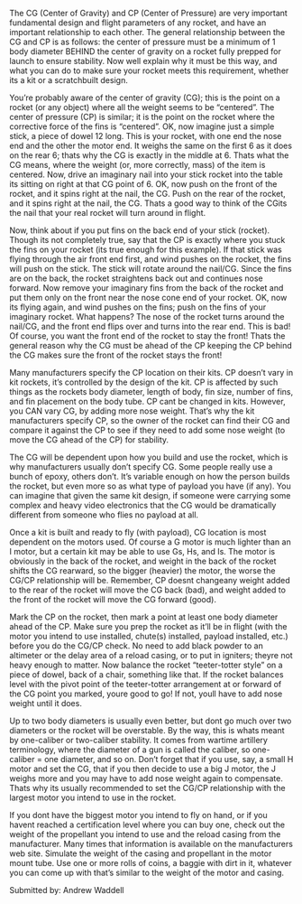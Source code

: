 The CG (Center of Gravity) and CP (Center of Pressure) are very important fundamental design and flight parameters of any rocket, and have an important relationship to each other. The general relationship between the CG and CP is as follows: the center of pressure must be a minimum of 1 body diameter BEHIND the center of gravity on a rocket fully prepped for launch to ensure stability. Now well explain why it must be this way, and what you can do to make sure your rocket meets this requirement, whether its a kit or a scratchbuilt design.

You’re probably aware of the center of gravity (CG); this is the point on a rocket (or any object) where all the weight seems to be “centered”. The center of pressure (CP) is similar; it is the point on the rocket where the corrective force of the fins is “centered”. OK, now imagine just a simple stick, a piece of dowel 12 long. This is your rocket, with one end the nose end and the other the motor end. It weighs the same on the first 6 as it does on the rear 6; thats why the CG is exactly in the middle at 6. Thats what the CG means, where the weight (or, more correctly, mass) of the item is centered. Now, drive an imaginary nail into your stick rocket into the table its sitting on right at that CG point of 6. OK, now push on the front of the rocket, and it spins right at the nail, the CG. Push on the rear of the rocket, and it spins right at the nail, the CG. Thats a good way to think of the CGits the nail that your real rocket will turn around in flight.

Now, think about if you put fins on the back end of your stick (rocket). Though its not completely true, say that the CP is exactly where you stuck the fins on your rocket (its true enough for this example). If that stick was flying through the air front end first, and wind pushes on the rocket, the fins will push on the stick. The stick will rotate around the nail/CG. Since the fins are on the back, the rocket straightens back out and continues nose forward. Now remove your imaginary fins from the back of the rocket and put them only on the front near the nose cone end of your rocket. OK, now its flying again, and wind pushes on the fins; push on the fins of your imaginary rocket. What happens? The nose of the rocket turns around the nail/CG, and the front end flips over and turns into the rear end. This is bad! Of course, you want the front end of the rocket to stay the front! Thats the general reason why the CG must be ahead of the CP keeping the CP behind the CG makes sure the front of the rocket stays the front!

Many manufacturers specify the CP location on their kits. CP doesn’t vary in kit rockets, it’s controlled by the design of the kit. CP is affected by such things as the rockets body diameter, length of body, fin size, number of fins, and fin placement on the body tube. CP cant be changed in kits. However, you CAN vary CG, by adding more nose weight. That’s why the kit manufacturers specify CP, so the owner of the rocket can find their CG and compare it against the CP to see if they need to add some nose weight (to move the CG ahead of the CP) for stability.

The CG will be dependent upon how you build and use the rocket, which is why manufacturers usually don’t specify CG. Some people really use a bunch of epoxy, others don’t. It’s variable enough on how the person builds the rocket, but even more so as what type of payload you have (if any). You can imagine that given the same kit design, if someone were carrying some complex and heavy video electronics that the CG would be dramatically different from someone who flies no payload at all.

Once a kit is built and ready to fly (with payload), CG location is most dependent on the motors used. Of course a G motor is much lighter than an I motor, but a certain kit may be able to use Gs, Hs, and Is. The motor is obviously in the back of the rocket, and weight in the back of the rocket shifts the CG rearward, so the bigger (heavier) the motor, the worse the CG/CP relationship will be. Remember, CP doesnt changeany weight added to the rear of the rocket will move the CG back (bad), and weight added to the front of the rocket will move the CG forward (good).

Mark the CP on the rocket, then mark a point at least one body diameter ahead of the CP. Make sure you prep the rocket as it’ll be in flight (with the motor you intend to use installed, chute(s) installed, payload installed, etc.) before you do the CG/CP check. No need to add black powder to an altimeter or the delay area of a reload casing, or to put in igniters; theyre not heavy enough to matter. Now balance the rocket “teeter-totter style” on a piece of dowel, back of a chair, something like that. If the rocket balances level with the pivot point of the teeter-totter arrangement at or forward of the CG point you marked, youre good to go! If not, youll have to add nose weight until it does.

Up to two body diameters is usually even better, but dont go much over two diameters or the rocket will be overstable. By the way, this is whats meant by one-caliber or two-caliber stability. It comes from wartime artillery terminology, where the diameter of a gun is called the caliber, so one-caliber = one diameter, and so on. Don’t forget that if you use, say, a small H motor and set the CG, that if you then decide to use a big J motor, the J weighs more and you may have to add nose weight again to compensate. Thats why its usually recommended to set the CG/CP relationship with the largest motor you intend to use in the rocket.

If you dont have the biggest motor you intend to fly on hand, or if you havent reached a certification level where you can buy one, check out the weight of the propellant you intend to use and the reload casing from the manufacturer. Many times that information is available on the manufacturers web site. Simulate the weight of the casing and propellant in the motor mount tube. Use one or more rolls of coins, a baggie with dirt in it, whatever you can come up with that’s similar to the weight of the motor and casing.

Submitted by: Andrew Waddell

